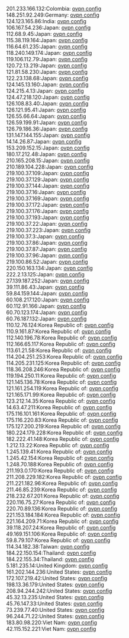 201.233.166.132:Colombia: [ovpn config](vpn/201_233_166_132.ovpn)  
148.251.92.249:Germany: [ovpn config](vpn/148_251_92_249.ovpn)  
124.123.165.86:India: [ovpn config](vpn/124_123_165_86.ovpn)  
106.167.54.236:Japan: [ovpn config](vpn/106_167_54_236.ovpn)  
112.68.9.45:Japan: [ovpn config](vpn/112_68_9_45.ovpn)  
115.38.119.164:Japan: [ovpn config](vpn/115_38_119_164.ovpn)  
116.64.61.235:Japan: [ovpn config](vpn/116_64_61_235.ovpn)  
118.240.149.174:Japan: [ovpn config](vpn/118_240_149_174.ovpn)  
119.106.112.79:Japan: [ovpn config](vpn/119_106_112_79.ovpn)  
120.72.13.219:Japan: [ovpn config](vpn/120_72_13_219.ovpn)  
121.81.58.230:Japan: [ovpn config](vpn/121_81_58_230.ovpn)  
122.23.138.68:Japan: [ovpn config](vpn/122_23_138_68.ovpn)  
124.145.13.160:Japan: [ovpn config](vpn/124_145_13_160.ovpn)  
124.215.4.13:Japan: [ovpn config](vpn/124_215_4_13.ovpn)  
124.47.218.120:Japan: [ovpn config](vpn/124_47_218_120.ovpn)  
126.108.83.40:Japan: [ovpn config](vpn/126_108_83_40.ovpn)  
126.121.95.41:Japan: [ovpn config](vpn/126_121_95_41.ovpn)  
126.55.66.64:Japan: [ovpn config](vpn/126_55_66_64.ovpn)  
126.59.199.91:Japan: [ovpn config](vpn/126_59_199_91.ovpn)  
126.79.186.36:Japan: [ovpn config](vpn/126_79_186_36.ovpn)  
131.147.144.155:Japan: [ovpn config](vpn/131_147_144_155.ovpn)  
14.14.26.87:Japan: [ovpn config](vpn/14_14_26_87.ovpn)  
153.209.152.15:Japan: [ovpn config](vpn/153_209_152_15.ovpn)  
180.17.212.48:Japan: [ovpn config](vpn/180_17_212_48.ovpn)  
210.165.208.15:Japan: [ovpn config](vpn/210_165_208_15.ovpn)  
210.189.104.228:Japan: [ovpn config](vpn/210_189_104_228.ovpn)  
219.100.37.109:Japan: [ovpn config](vpn/219_100_37_109.ovpn)  
219.100.37.129:Japan: [ovpn config](vpn/219_100_37_129.ovpn)  
219.100.37.144:Japan: [ovpn config](vpn/219_100_37_144.ovpn)  
219.100.37.16:Japan: [ovpn config](vpn/219_100_37_16.ovpn)  
219.100.37.169:Japan: [ovpn config](vpn/219_100_37_169.ovpn)  
219.100.37.172:Japan: [ovpn config](vpn/219_100_37_172.ovpn)  
219.100.37.176:Japan: [ovpn config](vpn/219_100_37_176.ovpn)  
219.100.37.193:Japan: [ovpn config](vpn/219_100_37_193.ovpn)  
219.100.37.22:Japan: [ovpn config](vpn/219_100_37_22.ovpn)  
219.100.37.223:Japan: [ovpn config](vpn/219_100_37_223.ovpn)  
219.100.37.3:Japan: [ovpn config](vpn/219_100_37_3.ovpn)  
219.100.37.86:Japan: [ovpn config](vpn/219_100_37_86.ovpn)  
219.100.37.87:Japan: [ovpn config](vpn/219_100_37_87.ovpn)  
219.100.37.96:Japan: [ovpn config](vpn/219_100_37_96.ovpn)  
219.100.86.52:Japan: [ovpn config](vpn/219_100_86_52.ovpn)  
220.150.163.134:Japan: [ovpn config](vpn/220_150_163_134.ovpn)  
222.2.13.125:Japan: [ovpn config](vpn/222_2_13_125.ovpn)  
27.139.187.252:Japan: [ovpn config](vpn/27_139_187_252.ovpn)  
39.111.86.43:Japan: [ovpn config](vpn/39_111_86_43.ovpn)  
59.84.159.144:Japan: [ovpn config](vpn/59_84_159_144.ovpn)  
60.108.217.120:Japan: [ovpn config](vpn/60_108_217_120.ovpn)  
60.112.91.166:Japan: [ovpn config](vpn/60_112_91_166.ovpn)  
60.70.123.174:Japan: [ovpn config](vpn/60_70_123_174.ovpn)  
60.76.187.132:Japan: [ovpn config](vpn/60_76_187_132.ovpn)  
110.12.76.124:Korea Republic of: [ovpn config](vpn/110_12_76_124.ovpn)  
110.9.161.87:Korea Republic of: [ovpn config](vpn/110_9_161_87.ovpn)  
112.140.196.78:Korea Republic of: [ovpn config](vpn/112_140_196_78.ovpn)  
112.166.65.117:Korea Republic of: [ovpn config](vpn/112_166_65_117.ovpn)  
113.61.21.58:Korea Republic of: [ovpn config](vpn/113_61_21_58.ovpn)  
114.204.251.253:Korea Republic of: [ovpn config](vpn/114_204_251_253.ovpn)  
114.205.231.125:Korea Republic of: [ovpn config](vpn/114_205_231_125.ovpn)  
118.36.208.246:Korea Republic of: [ovpn config](vpn/118_36_208_246.ovpn)  
119.194.250.11:Korea Republic of: [ovpn config](vpn/119_194_250_11.ovpn)  
121.145.136.78:Korea Republic of: [ovpn config](vpn/121_145_136_78.ovpn)  
121.161.254.119:Korea Republic of: [ovpn config](vpn/121_161_254_119.ovpn)  
121.165.171.99:Korea Republic of: [ovpn config](vpn/121_165_171_99.ovpn)  
123.212.14.35:Korea Republic of: [ovpn config](vpn/123_212_14_35.ovpn)  
14.63.47.211:Korea Republic of: [ovpn config](vpn/14_63_47_211.ovpn)  
175.116.101.161:Korea Republic of: [ovpn config](vpn/175_116_101_161.ovpn)  
175.116.220.83:Korea Republic of: [ovpn config](vpn/175_116_220_83.ovpn)  
175.127.200.219:Korea Republic of: [ovpn config](vpn/175_127_200_219.ovpn)  
180.224.179.228:Korea Republic of: [ovpn config](vpn/180_224_179_228.ovpn)  
182.222.41.148:Korea Republic of: [ovpn config](vpn/182_222_41_148.ovpn)  
1.212.13.22:Korea Republic of: [ovpn config](vpn/1_212_13_22.ovpn)  
1.245.139.41:Korea Republic of: [ovpn config](vpn/1_245_139_41.ovpn)  
1.245.42.154:Korea Republic of: [ovpn config](vpn/1_245_42_154.ovpn)  
1.248.70.188:Korea Republic of: [ovpn config](vpn/1_248_70_188.ovpn)  
211.193.0.170:Korea Republic of: [ovpn config](vpn/211_193_0_170.ovpn)  
211.208.229.182:Korea Republic of: [ovpn config](vpn/211_208_229_182.ovpn)  
211.221.182.96:Korea Republic of: [ovpn config](vpn/211_221_182_96.ovpn)  
211.46.85.239:Korea Republic of: [ovpn config](vpn/211_46_85_239.ovpn)  
218.232.67.201:Korea Republic of: [ovpn config](vpn/218_232_67_201.ovpn)  
220.116.75.27:Korea Republic of: [ovpn config](vpn/220_116_75_27.ovpn)  
220.70.89.136:Korea Republic of: [ovpn config](vpn/220_70_89_136.ovpn)  
221.153.184.184:Korea Republic of: [ovpn config](vpn/221_153_184_184.ovpn)  
221.164.209.71:Korea Republic of: [ovpn config](vpn/221_164_209_71.ovpn)  
39.118.207.24:Korea Republic of: [ovpn config](vpn/39_118_207_24.ovpn)  
49.169.151.106:Korea Republic of: [ovpn config](vpn/49_169_151_106.ovpn)  
59.8.79.107:Korea Republic of: [ovpn config](vpn/59_8_79_107.ovpn)  
114.34.182.38:Taiwan: [ovpn config](vpn/114_34_182_38.ovpn)  
184.22.150.154:Thailand: [ovpn config](vpn/184_22_150_154.ovpn)  
184.22.155.34:Thailand: [ovpn config](vpn/184_22_155_34.ovpn)  
5.181.235.14:United Kingdom: [ovpn config](vpn/5_181_235_14.ovpn)  
161.202.144.236:United States: [ovpn config](vpn/161_202_144_236.ovpn)  
172.107.219.42:United States: [ovpn config](vpn/172_107_219_42.ovpn)  
198.13.36.179:United States: [ovpn config](vpn/198_13_36_179.ovpn)  
208.94.244.242:United States: [ovpn config](vpn/208_94_244_242.ovpn)  
45.32.13.235:United States: [ovpn config](vpn/45_32_13_235.ovpn)  
45.76.147.33:United States: [ovpn config](vpn/45_76_147_33.ovpn)  
73.239.77.40:United States: [ovpn config](vpn/73_239_77_40.ovpn)  
96.244.71.22:United States: [ovpn config](vpn/96_244_71_22.ovpn)  
183.80.98.220:Viet Nam: [ovpn config](vpn/183_80_98_220.ovpn)  
42.115.152.221:Viet Nam: [ovpn config](vpn/42_115_152_221.ovpn)  
